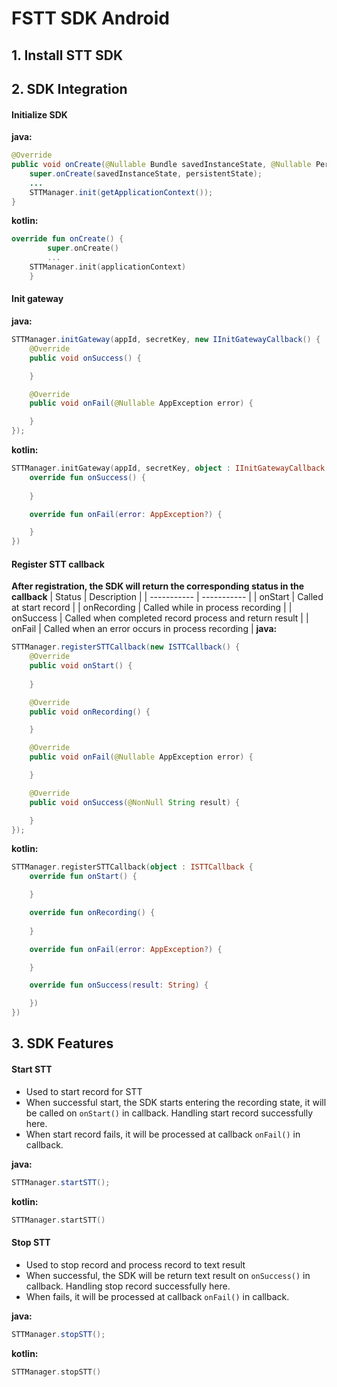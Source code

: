 # FSTT SDK Android



## 1. Install STT SDK
## 2. SDK Integration
#### Initialize SDK
**java:**
```java
@Override
public void onCreate(@Nullable Bundle savedInstanceState, @Nullable PersistableBundle persistentState) {
    super.onCreate(savedInstanceState, persistentState);
    ...
    STTManager.init(getApplicationContext());
}
```
**kotlin:**
```kotlin
override fun onCreate() {
        super.onCreate()
        ...
    STTManager.init(applicationContext)
    }
```
#### Init gateway
**java:**
```java
STTManager.initGateway(appId, secretKey, new IInitGatewayCallback() {
    @Override
    public void onSuccess() {

    }

    @Override
    public void onFail(@Nullable AppException error) {

    }
});
```
**kotlin:**
```kotlin
STTManager.initGateway(appId, secretKey, object : IInitGatewayCallback {
    override fun onSuccess() {
    
    }

    override fun onFail(error: AppException?) {

    }
})
```
#### Register STT callback
**After registration, the SDK will return the corresponding status in the callback**
| Status     | Description |
| ----------- | ----------- |
| onStart      | Called at start record       |
| onRecording   | Called while in process recording        |
| onSuccess      | Called when completed record process and return result       |
| onFail   | Called when an error occurs in process recording        |
**java:**
```java
STTManager.registerSTTCallback(new ISTTCallback() {
    @Override
    public void onStart() {
        
    }

    @Override
    public void onRecording() {

    }

    @Override
    public void onFail(@Nullable AppException error) {

    }

    @Override
    public void onSuccess(@NonNull String result) {

    }
});
```
**kotlin:**
```kotlin
STTManager.registerSTTCallback(object : ISTTCallback {
    override fun onStart() {

    }

    override fun onRecording() {
    
    }

    override fun onFail(error: AppException?) {

    }

    override fun onSuccess(result: String) {

    })
})
```
## 3. SDK Features
#### Start STT
* Used to start record for STT
* When successful start, the SDK starts entering the recording state, it will be called on `onStart()` in callback. Handling start record successfully here.
* When start record fails, it will be processed at callback `onFail()` in callback.

**java:**
```java
STTManager.startSTT();
```
**kotlin:**
```kotlin
STTManager.startSTT()
```
#### Stop STT
* Used to stop record and process record to text result
* When successful, the SDK will be return text result on `onSuccess()` in callback. Handling stop record successfully here.
* When fails, it will be processed at callback `onFail()` in callback.

**java:**
```java
STTManager.stopSTT();
```
**kotlin:**
```kotlin
STTManager.stopSTT()
```